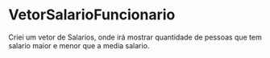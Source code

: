 # VetorSalarioFuncionario
 Criei um vetor de Salarios, onde irá mostrar quantidade de pessoas que tem salario maior e menor que a media salario.
